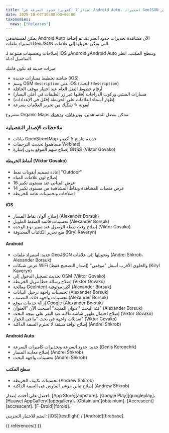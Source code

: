 ```yaml
---
title: "إصدار 7 أكتوبر: حدود السرعة في Android Auto، استيراد GeoJSON وأكثر"
date: 2025-10-07T10:00:00+00:00
taxonomies:
  news: ["Releases"]
---
```


يمكن لمستخدمي Android Auto الآن مشاهدة تحذيرات حدود السرعة. تم إضافة استيراد ملفات GeoJSON التي يمكن تحويلها إلى علامات.

إصلاحات وتحسينات متنوعة لـ iOS وAndroid وAndroid Auto وسطح المكتب. انظر التفاصيل أدناه.

ميزات حديثة قد تكون فاتتك:
- شاشة تخطيط مسارات جديدة (iOS)
- وسم OSM `description` على iOS (ابحث `?description`)
- أرقام خطوط النقل العام عند اختيار موقف الحافلة
- مسارات المشي وركوب الدراجات (فعّلها عبر زر الطبقات في أعلى اليسار)
- إظهار أسماء العلامات على الخريطة (فعّل في الإعدادات)
- أيقونة ✎ تمكّنك من تحرير العلامات بسرعة

مشروع Organic Maps ممكن بفضل المساهمين، و[تبرعاتك](@/donate/index.ar.md)، و[دعمك](@/contribute/index.ar.md).

### ملاحظات الإصدار التفصيلية

- بيانات OpenStreetMap جديدة بتاريخ 5 أكتوبر
- تحديث الترجمات (مساهمو Weblate)
- إصلاح سهم الموقع بدون إشارة GNSS (Viktor Govako)

#### أنماط الخريطة (Viktor Govako)

- إعادة تصميم أيقونات نمط "Outdoor"
- إصلاح لون علامات المياه
- عرض المباني عند مستوى تكبير 16
- عرض منصات المشاهدة ونقاط المشاهدة من مستوى تكبير 14
- إصلاحات وتحسينات عامة للخريطة

#### iOS

- إصلاح ألوان نقاط المسار (Alexander Borsuk)
- تحسينات قائمة الضغط الطويل (Alexander Borsuk)
- إصلاح وقت نقطة الوصول عند تغيير نوع الوحدة (Viktor Govako)
- منع تحرير الكائنات المحذوفة (Kiryl Kaveryn)

#### Android

- جديد: استيراد ملفات GeoJSON وتحويلها إلى علامات (Andrei Shkrob، Alexander Borsuk)
- عرض شبكات WiFi والخلوي الأقرب أسفل "موقعي" (إصدار التصحيح فقط) (Kiryl Kaveryn)
- تحديث تسجيل الدخول إلى OSM (Viktor Govako)
- إصلاح رسالة خطأ تنزيل الخريطة (Viktor Govako)
- معالجة GeoIntent أكثر موثوقية (Alexander Borsuk)
- تحسينات واجهة ترحيل البيانات (Alexander Borsuk)
- تحسينات واجهة فئات التصنيف (Alexander Borsuk)
- إزالة خدمات موقع Google (Alexander Borsuk)
- فئة البحث "عنوان المدينة" أصبحت الآن "العنوان" (Alexander Borsuk)
- إصلاح احتمال ظهور شاشة داكنة عند النقر على نتيجة البحث (Viktor Govako)
- تعديلات واجهة في بحث "ما في الجوار" (Viktor Govako)
- إصلاح نوافذ منبثقة لا تحترم السمة الداكنة (Andrei Shkrob)

#### Android Auto

- جديد: حدود السرعة وتحذيرات كاميرات السرعة (Denis Koronchik)
- إصلاح معاينة المسار (Andrei Shkrob)
- تحسينات واجهة البحث (Andrei Shkrob)

#### سطح المكتب

- تحسينات تكييف الخريطة (Andrew Shkrob)
- إصلاح تباين مؤشر الماوس في السمة الداكنة (Andrew Shkrob)

احصل على أحدث إصدار: [App Store][appstore]، [Google Play][googleplay]، [Huawei AppGallery][appgallery]، [Obtainium][obtainium]، [Accrescent][accrescent]، [F-Droid][fdroid].

انضم للاختبار التجريبي: [iOS][testflight] / [Android][firebase].

{{ references() }}
